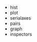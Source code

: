 <script>
document.getElementById("learn_displays").className += " selected";
</script>





- hist
- plot
- serialaxes
- pairs
- graph
- inspectors
